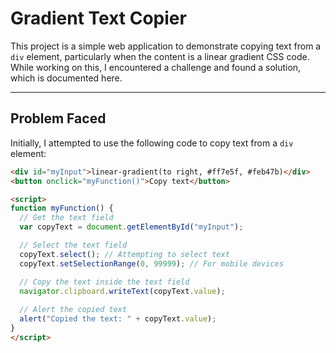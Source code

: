 # Gradient Text Copier

This project is a simple web application to demonstrate copying text from a `div` element, particularly when the content is a linear gradient CSS code. While working on this, I encountered a challenge and found a solution, which is documented here.

---

## Problem Faced

Initially, I attempted to use the following code to copy text from a `div` element:

```html
<div id="myInput">linear-gradient(to right, #ff7e5f, #feb47b)</div>
<button onclick="myFunction()">Copy text</button>

<script>
function myFunction() {
  // Get the text field
  var copyText = document.getElementById("myInput");

  // Select the text field
  copyText.select(); // Attempting to select text
  copyText.setSelectionRange(0, 99999); // For mobile devices

  // Copy the text inside the text field
  navigator.clipboard.writeText(copyText.value);
  
  // Alert the copied text
  alert("Copied the text: " + copyText.value);
}
</script>
